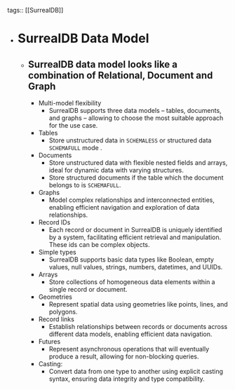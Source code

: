 tags:: [[SurrealDB]]

- # SurrealDB Data Model
	- ## SurrealDB data model looks like a combination of Relational, Document and Graph
		- Multi-model flexibility
			- SurrealDB supports three data models – tables, documents, and graphs – allowing  to choose the most suitable approach for the use case.
		- Tables
			- Store unstructured data in `SCHEMALESS` or  structured data `SCHEMAFULL` mode .
		- Documents
			- Store unstructured data with flexible nested fields and arrays, ideal for dynamic data with varying structures.
			- Store structured  documents if the table which the document belongs to is `SCHEMAFULL`.
		- Graphs
			- Model complex relationships and interconnected entities, enabling efficient navigation and exploration of data relationships.
		- Record IDs
			- Each record or document in SurrealDB is uniquely identified by a system, facilitating efficient retrieval and manipulation. These ids can be complex objects.
		- Simple types
			- SurrealDB supports basic data types like Boolean, empty values, null values, strings, numbers, datetimes, and UUIDs.
		- Arrays
			- Store collections of homogeneous data elements within a single record or document.
		- Geometries
			- Represent spatial data using geometries like points, lines, and polygons.
		- Record links
			- Establish relationships between records or documents across different data models, enabling efficient data navigation.
		- Futures
			- Represent asynchronous operations that will eventually produce a result, allowing for non-blocking queries.
		- Casting:
			- Convert data from one type to another using explicit casting syntax, ensuring data integrity and type compatibility.